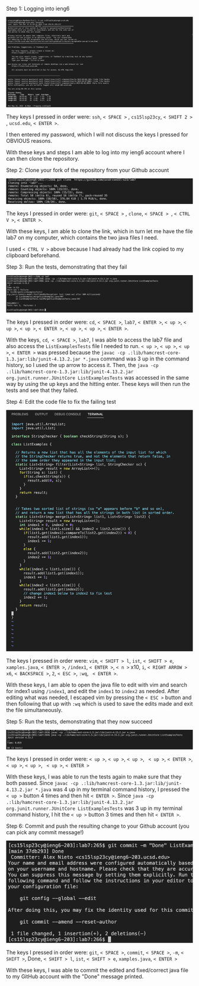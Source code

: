 Step 1: Logging into ieng6

![Image](img40.png)

They keys I pressed in order were: `ssh`, `< SPACE >` , `cs15lsp23cy`, `< SHIFT 2 >` , `ucsd.edu`, `< ENTER >`.

I then entered my password, which I will not discuss the keys I pressed for OBVIOUS reasons. 

With these keys and steps I am able to log into my ieng6 account where I can then clone the repository. 

Step 2: Clone your fork of the repository from your Github account

![Image](img100.png) 

The keys I pressed in order were: `git`, `< SPACE >` , `clone`, `< SPACE > `, `< CTRL V >`, `< ENTER >`.

With these keys, I am able to clone the link, which in turn let me have the file lab7 on my computer, which contains the two java files I need. 

I used `< CTRL V >` above because I had already had the link copied to my clipboard beforehand. 

Step 3: Run the tests, demonstrating that they fail

![Image](img101.png)

The keys I pressed in order were: `cd`, `< SPACE >`, `lab7`, `< ENTER >`, `< up >`, `< up >`, `< up >`, `< ENTER >`, `< up >`, `< up >`, 
`< ENTER >`.

With the keys, `cd`,` < SPACE >`, `lab7`, I was able to access the lab7 file and also access the `ListExamplesTests` file I needed to run.
`< up >`, `< up >`, `< up >`, `< ENTER >` was pressed because the `javac -cp .:lib/hamcrest-core-1.3.jar:lib/junit-4.13.2.jar *.java` command was 3 up in the command history, so I used the up arrow to access it. Then, the `java -cp .:lib/hamcrest-core-1.3.jar:lib/junit-4.13.2.jar org.junit.runner.JUnitCore ListExamplesTests` was accessed in the same way by using the up keys and the hitting enter. These keys will then run the tests and see that they failed. 

Step 4: Edit the code file to fix the failing test

![Image](img102.png) 

The keys I pressed in order were: `vim`, `< SHIFT > l`, `ist`, `< SHIFT > e`, `xamples.java`, `< ENTER >`, `/index1`, `< ENTER >`, `< n >` x10, `i`, `< RIGHT ARROW > x6`, `< BACKSPACE >`, `2`, `< ESC >`, `:wq`, ` < ENTER >`.

With these keys, I am able to open the java file to edit with vim and search for index1 using `/index1`, and edit the `index1` to `index2` as needed. After editing what was needed, I escaped vim by pressing the `< ESC >` button and then following that up with `:wq` which is used to save the edits made and exit the file simultaneously. 

Step 5: Run the tests, demonstrating that they now succeed

![Image](img103.png)

The keys I pressed in order were: `< up >`, `< up >`, ` < up > `, ` < up >`, `< ENTER >`, `< up >`, `< up >`, ` < up >`, `< ENTER >`

With these keys, I was able to run the tests again to make sure that they both passed. Since `javac -cp .:lib/hamcrest-core-1.3.jar:lib/junit-4.13.2.jar *.java` was 4 up in my terminal command history, I pressed the `< up >` button 4 times and then hit `< ENTER >`. Since 
`java -cp .:lib/hamcrest-core-1.3.jar:lib/junit-4.13.2.jar org.junit.runner.JUnitCore ListExamplesTests` was 3 up in my terminal command history, I hit the 
`< up >` button 3 times and then hit `< ENTER >`.

Step 6: Commit and push the resulting change to your Github account (you can pick any commit message!)

![Image](img104.png)

The keys I pressed in order were: `git`, `< SPACE >`, `commit`, `< SPACE >`, `-m`, `< SHIFT >`, Done, `< SHIFT > l`, `ist`, `< SHIFT > e`, `xamples.java`, `< ENTER >`

With these keys, I was able to commit the edited and fixed/correct java file to my GitHub account with the "Done" message printed. 
